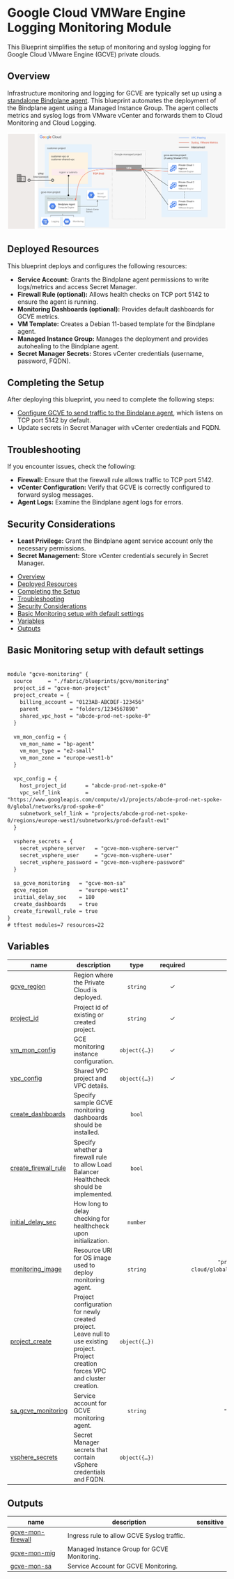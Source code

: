 # Google Cloud VMWare Engine Logging Monitoring Module

This Blueprint simplifies the setup of monitoring and syslog logging for Google Cloud VMware Engine (GCVE) private clouds.

## Overview

Infrastructure monitoring and logging for GCVE are typically set up using a [standalone Bindplane agent](https://cloud.google.com/vmware-engine/docs/environment/howto-cloud-monitoring-standalone). This blueprint automates the deployment of the Bindplane agent using a Managed Instance Group. The agent collects metrics and syslog logs from VMware vCenter and forwards them to Cloud Monitoring and Cloud Logging.

<p align="center">
  <img src="gcve-mon-diagram.png" alt="GCVE Logging and Monitoring Blueprint">
</p>

## Deployed Resources

This blueprint deploys and configures the following resources:

* **Service Account:** Grants the Bindplane agent permissions to write logs/metrics and access Secret Manager.
* **Firewall Rule (optional):** Allows health checks on TCP port 5142 to ensure the agent is running.
* **Monitoring Dashboards (optional):** Provides default dashboards for GCVE metrics.
* **VM Template:** Creates a Debian 11-based template for the Bindplane agent.
* **Managed Instance Group:** Manages the deployment and provides autohealing to the Bindplane agent.
* **Secret Manager Secrets:** Stores vCenter credentials (username, password, FQDN).

## Completing the Setup

After deploying this blueprint, you need to complete the following steps:
* [Configure GCVE to send traffic to the Bindplane agent](https://cloud.google.com/vmware-engine/docs/environment/howto-forward-syslog), which listens on TCP port 5142 by default.
* Update secrets in Secret Manager with vCenter credentials and FQDN.

## Troubleshooting

If you encounter issues, check the following:

* **Firewall:** Ensure that the firewall rule allows traffic to TCP port 5142.
* **vCenter Configuration:** Verify that GCVE is correctly configured to forward syslog messages.
* **Agent Logs:** Examine the Bindplane agent logs for errors.

## Security Considerations

* **Least Privilege:** Grant the Bindplane agent service account only the necessary permissions.
* **Secret Management:** Store vCenter credentials securely in Secret Manager.

<!-- BEGIN TOC -->
- [Overview](#overview)
- [Deployed Resources](#deployed-resources)
- [Completing the Setup](#completing-the-setup)
- [Troubleshooting](#troubleshooting)
- [Security Considerations](#security-considerations)
- [Basic Monitoring setup with default settings](#basic-monitoring-setup-with-default-settings)
- [Variables](#variables)
- [Outputs](#outputs)
<!-- END TOC -->

## Basic Monitoring setup with default settings

```hcl

module "gcve-monitoring" {
  source     = "./fabric/blueprints/gcve/monitoring"
  project_id = "gcve-mon-project"
  project_create = {
    billing_account = "0123AB-ABCDEF-123456"
    parent          = "folders/1234567890"
    shared_vpc_host = "abcde-prod-net-spoke-0"
  }

  vm_mon_config = {
    vm_mon_name = "bp-agent"
    vm_mon_type = "e2-small"
    vm_mon_zone = "europe-west1-b"
  }

  vpc_config = {
    host_project_id      = "abcde-prod-net-spoke-0"
    vpc_self_link        = "https://www.googleapis.com/compute/v1/projects/abcde-prod-net-spoke-0/global/networks/prod-spoke-0"
    subnetwork_self_link = "projects/abcde-prod-net-spoke-0/regions/europe-west1/subnetworks/prod-default-ew1"
  }

  vsphere_secrets = {
    secret_vsphere_server   = "gcve-mon-vsphere-server"
    secret_vsphere_user     = "gcve-mon-vsphere-user"
    secret_vsphere_password = "gcve-mon-vsphere-password"
  }

  sa_gcve_monitoring   = "gcve-mon-sa"
  gcve_region          = "europe-west1"
  initial_delay_sec    = 180
  create_dashboards    = true
  create_firewall_rule = true
}
# tftest modules=7 resources=22
```
<!-- BEGIN TFDOC -->
## Variables

| name | description | type | required | default |
|---|---|:---:|:---:|:---:|
| [gcve_region](variables.tf#L29) | Region where the Private Cloud is deployed. | <code>string</code> | ✓ |  |
| [project_id](variables.tf#L56) | Project id of existing or created project. | <code>string</code> | ✓ |  |
| [vm_mon_config](variables.tf#L67) | GCE monitoring instance configuration. | <code title="object&#40;&#123;&#10;  vm_mon_name &#61; optional&#40;string, &#34;bp-agent&#34;&#41;&#10;  vm_mon_type &#61; optional&#40;string, &#34;e2-small&#34;&#41;&#10;  vm_mon_zone &#61; string&#10;&#125;&#41;">object&#40;&#123;&#8230;&#125;&#41;</code> | ✓ |  |
| [vpc_config](variables.tf#L77) | Shared VPC project and VPC details. | <code title="object&#40;&#123;&#10;  host_project_id      &#61; string&#10;  vpc_self_link        &#61; string&#10;  subnetwork_self_link &#61; string&#10;&#125;&#41;">object&#40;&#123;&#8230;&#125;&#41;</code> | ✓ |  |
| [create_dashboards](variables.tf#L17) | Specify sample GCVE monitoring dashboards should be installed. | <code>bool</code> |  | <code>true</code> |
| [create_firewall_rule](variables.tf#L23) | Specify whether a firewall rule to allow Load Balancer Healthcheck should be implemented. | <code>bool</code> |  | <code>true</code> |
| [initial_delay_sec](variables.tf#L34) | How long to delay checking for healthcheck upon initialization. | <code>number</code> |  | <code>180</code> |
| [monitoring_image](variables.tf#L40) | Resource URI for OS image used to deploy monitoring agent. | <code>string</code> |  | <code>&#34;projects&#47;debian-cloud&#47;global&#47;images&#47;family&#47;debian-11&#34;</code> |
| [project_create](variables.tf#L46) | Project configuration for newly created project. Leave null to use existing project. Project creation forces VPC and cluster creation. | <code title="object&#40;&#123;&#10;  billing_account &#61; string&#10;  parent          &#61; optional&#40;string&#41;&#10;  shared_vpc_host &#61; optional&#40;string&#41;&#10;&#125;&#41;">object&#40;&#123;&#8230;&#125;&#41;</code> |  | <code>null</code> |
| [sa_gcve_monitoring](variables.tf#L61) | Service account for GCVE monitoring agent. | <code>string</code> |  | <code>&#34;gcve-mon-sa&#34;</code> |
| [vsphere_secrets](variables.tf#L87) | Secret Manager secrets that contain vSphere credentials and FQDN. | <code title="object&#40;&#123;&#10;  secret_vsphere_password &#61; optional&#40;string, &#34;gcve-mon-vsphere-password&#34;&#41;&#10;  secret_vsphere_server   &#61; optional&#40;string, &#34;gcve-mon-vsphere-server&#34;&#41;&#10;  secret_vsphere_user     &#61; optional&#40;string, &#34;gcve-mon-vsphere-user&#34;&#41;&#10;&#125;&#41;">object&#40;&#123;&#8230;&#125;&#41;</code> |  | <code>&#123;&#125;</code> |

## Outputs

| name | description | sensitive |
|---|---|:---:|
| [gcve-mon-firewall](outputs.tf#L17) | Ingress rule to allow GCVE Syslog traffic. |  |
| [gcve-mon-mig](outputs.tf#L22) | Managed Instance Group for GCVE Monitoring. |  |
| [gcve-mon-sa](outputs.tf#L27) | Service Account for GCVE Monitoring. |  |
<!-- END TFDOC -->
